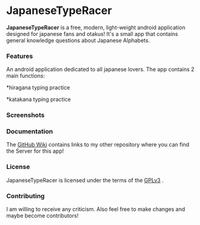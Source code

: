 # JapaneseTypeRacer

**JapaneseTypeRacer** is a free, modern, light-weight android application designed for japanese fans and otakus! It's a small app that contains general knowledge questions about Japanese Alphabets.

### Features

An android application dedicated to all japanese lovers. 
The app contains 2 main functions:

*hiragana typing practice

*katakana typing practice



### Screenshots


### Documentation

The [GitHub Wiki](https://github.com/Kira050200/JapaneseTypeRacer/wiki) contains links to my other repository where you can find the Server for this app!

### License

JapaneseTypeRacer is licensed under the terms of the [GPLv3](LICENSE) .

### Contributing

I am willing to receive any criticism. Also feel free to make changes and maybe become contributors!
